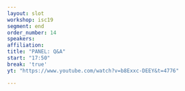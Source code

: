 ```yaml
---
layout: slot
workshop: isc19
segment: end
order_number: 14
speakers:
affiliation:
title: "PANEL: Q&A"
start: "17:50"
break: 'true'
yt: "https://www.youtube.com/watch?v=b8Exxc-DEEY&t=4776"

---
```

